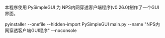 本程序使用 PySimpleGUI 为 NPS内网穿透客户端程序(v0.26.0)制作了一个GUI界面。

pyinstaller --onefile --hidden-import PySimpleGUI main.py --name "NPS内网穿透客户端GUI程序"  --noconsole